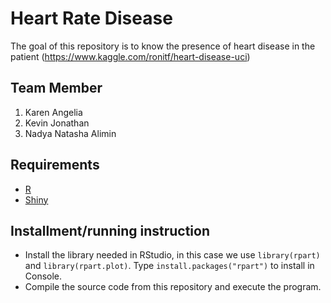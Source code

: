 # Heart Rate Disease
The goal of this repository is to know the presence of heart disease in the patient (https://www.kaggle.com/ronitf/heart-disease-uci)

## Team Member
1. Karen Angelia
2. Kevin Jonathan
3. Nadya Natasha Alimin

## Requirements
- [R](https://www.rstudio.com/)
- [Shiny](https://shiny.rstudio.com/)

## Installment/running instruction
- Install the library needed in RStudio, in this case we use `library(rpart)` and `library(rpart.plot)`. Type `install.packages("rpart")` to install in Console.
- Compile the source code from this repository and execute the program.
